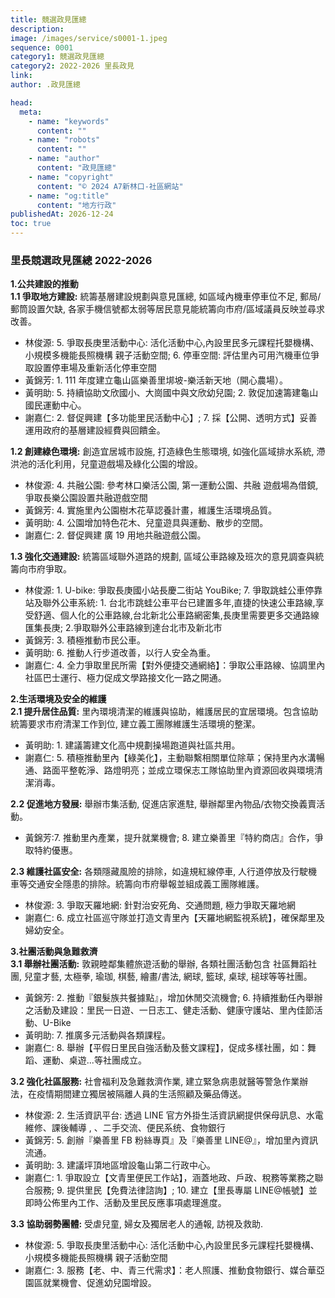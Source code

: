 ```yaml
---
title: 競選政見匯總
description:
image: /images/service/s0001-1.jpeg
sequence: 0001
category1: 競選政見匯總
category2: 2022-2026 里長政見
link:
author: .政見匯總

head:
  meta:
    - name: "keywords"
      content: ""
    - name: "robots"
      content: ""
    - name: "author"
      content: "政見匯總"
    - name: "copyright"
      content: "© 2024 A7新林口-社區網站"
    - name: "og:title"
      content: "地方行政"
publishedAt: 2026-12-24
toc: true
---
```


### 里長競選政見匯總 2022-2026

**1.公共建設的推動**  
**1.1 爭取地方建設:**
統籌基層建設規劃與意見匯總, 如區域內機車停車位不足, 郵局/郵筒設置欠缺, 各家手機信號都太弱等居民意見能統籌向市府/區域議員反映並尋求改善。

- 林俊源: 5. 爭取長庚里活動中心: 活化活動中心,內設里民多元課程托嬰機構、小規模多機能長照機構 親子活動空間; 6. 停車空間: 評估里內可用汽機車位爭取設置停車場及重新活化停車空間
- 黃錦芳: 1. 111 年度建立龜山區樂善里垹坡-樂活新天地（開心農場）。
- 黃明助: 5. 持續協助文欣國小、大崗國中與文欣幼兒園; 2. 敦促加速籌建龜山國民運動中心。
- 謝嘉仁: 2. 督促興建【多功能里民活動中心】; 7. 採【公開、透明方式】妥善運用政府的基層建設經費與回饋金。

**1.2 創建綠色環境:**
創造宜居城市設施, 打造綠色生態環境, 如強化區域排水系統, 滯洪池的活化利用，兒童遊戲場及綠化公園的增設。

- 林俊源: 4. 共融公園: 參考林口樂活公園, 第一運動公園、共融 遊戲場為借鏡,爭取長樂公園設置共融遊戲空間
- 黃錦芳: 4. 實施里內公園樹木花草認養計畫，維護生活環境品質。
- 黃明助: 4. 公園增加特色花木、兒童遊具與運動、散步的空間。
- 謝嘉仁: 2. 督促興建 廣 19 用地共融遊戲公園。

**1.3 強化交通建設:**
統籌區域聯外道路的規劃, 區域公車路線及班次的意見調查與統籌向市府爭取。

- 林俊源: 1. U-bike: 爭取長庚國小站長慶二街站 YouBike; 7. 爭取跳蛙公車停靠站及聯外公車系統: 1. 台北市跳蛙公車平台已建置多年,直捷的快速公車路線,享受舒適、個人化的公車路線,台北新北公車路網密集,長庚里需要更多交通路線匯集長庚; 2.爭取聯外公車路線到達台北市及新北市
- 黃錦芳: 3. 積極推動市民公車。
- 黃明助: 6. 推動人行步道改善，以行人安全為重。
- 謝嘉仁: 4. 全力爭取里民所需【對外便捷交通網絡】：爭取公車路線、協調里內社區巴士運行、極力促成文學路接文化一路之開通。

**2.生活環境及安全的維護**  
**2.1 提升居住品質:**
里內環境清潔的維護與協助，維護居民的宜居環境。包含協助統籌要求市府清潔工作到位, 建立義工團隊維護生活環境的整潔。

- 黃明助: 1. 建議籌建文化高中規劃操場跑道與社區共用。
- 謝嘉仁: 5. 積極推動里內【綠美化】，主動聯繫相關單位除草；保持里內水溝暢通、路面平整乾淨、路燈明亮；並成立環保志工隊協助里內資源回收與環境清潔消毒。

**2.2 促進地方發展:**
舉辦市集活動, 促進店家進駐, 舉辦鄰里內物品/衣物交換義賣活動。

- 黃錦芳:7. 推動里內產業，提升就業機會; 8. 建立樂善里『特約商店』合作，爭取特約優惠。

**2.3 維護社區安全:**
各類隱藏風險的排除，如違規紅線停車, 人行道停放及行駛機車等交通安全隱患的排除。統籌向市府舉報並組成義工團隊維護。

- 林俊源: 3. 爭取天羅地網: 針對治安死角、交通問題, 極力爭取天羅地網
- 謝嘉仁: 6. 成立社區巡守隊並打造文青里內【天羅地網監視系統】，確保鄰里及婦幼安全。

**3.社團活動與急難救濟**  
**3.1 舉辦社團活動:**
敦親睦鄰集體旅遊活動的舉辦, 各類社團活動包含 社區舞蹈社團, 兒童才藝, 太極拳, 瑜珈, 棋藝, 繪畫/書法, 網球, 籃球, 桌球, 槌球等等社團。

- 黃錦芳: 2. 推動『銀髮族共餐據點』，增加休閒交流機會; 6. 持續推動任內舉辦之活動及建設：里民一日遊、一日志工、健走活動、健康守護站、里內佳節活動、U-Bike
- 黃明助: 7. 推廣多元活動與各類課程。
- 謝嘉仁: 8. 舉辦【平假日里民自強活動及藝文課程】，促成多樣社團，如：舞蹈、運動、桌遊...等社團成立。

**3.2 強化社區服務:**
社會福利及急難救濟作業, 建立緊急病患就醫等警急作業辦法，在疫情期間建立獨居被隔離人員的生活照顧及藥品傳送。

- 林俊源: 2. 生活資訊平台: 透過 LINE 官方外掛生活資訊網提供保母訊息、水電維修、課後輔導 , 、二手交流、便民系统、食物銀行
- 黃錦芳: 5. 創辦『樂善里 FB 粉絲專頁』及『樂善里 LINE@』，增加里內資訊流通。
- 黃明助: 3. 建議坪頂地區增設龜山第二行政中心。
- 謝嘉仁: 1. 爭取設立【文青里便民工作站】，涵蓋地政、戶政、稅務等業務之聯合服務; 9. 提供里民【免費法律諮詢】; 10. 建立【里長專屬 LINE@帳號】並即時公佈里內工作、活動及里民反應事項處理進度。

**3.3 協助弱勢團體:**
受虐兒童, 婦女及獨居老人的通報, 訪視及救助.

- 林俊源: 5. 爭取長庚里活動中心: 活化活動中心,內設里民多元課程托嬰機構、小規模多機能長照機構 親子活動空間
- 謝嘉仁: 3. 服務【老、中、青三代需求】：老人照護、推動食物銀行、媒合華亞園區就業機會、促進幼兒園增設。
